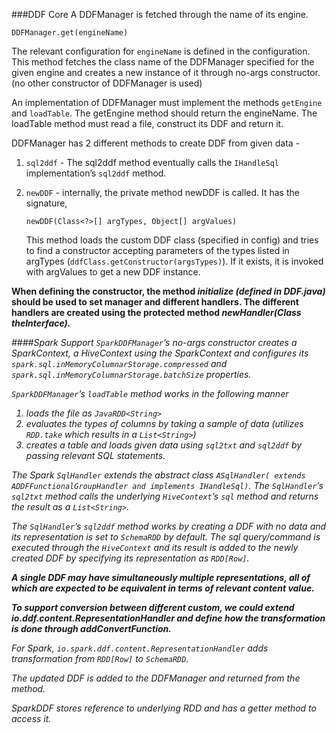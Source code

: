 ###DDF Core
A DDFManager is fetched through the name of its engine.

```
DDFManager.get(engineName) 
```

The relevant configuration for `engineName` is defined in the configuration.
This method fetches the class name of the DDFManager specified for the given 
engine and creates a new instance of it through no-args constructor. 
(no other constructor of DDFManager is used)

An implementation of DDFManager must implement the methods `getEngine` and `loadTable`.
The getEngine method should return the engineName. The loadTable method must read a file,
construct its DDF and return it.

DDFManager has 2 different methods to create DDF from given data - 

1. `sql2ddf` - The sql2ddf method eventually calls the `IHandleSql` implementation’s `sql2ddf` method. 
2. `newDDF` - internally, the private method newDDF is called. It has the signature,

    ```
    newDDF(Class<?>[] argTypes, Object[] argValues) 
    ```
            
    This method loads the custom DDF class (specified in config) and tries to find 
    a constructor accepting parameters of the types listed in argTypes (`ddfClass.getConstructor(argsTypes)`).
    If it exists, it is invoked with argValues to get a new DDF instance.

**When defining the constructor, the method *initialize (defined in DDF.java)* should be used to set manager and different handlers.
 The different handlers are created using the protected method *newHandler(Class<I> theInterface)*.**


####Spark Support
`SparkDDFManager`’s no-args constructor creates a SparkContext, a HiveContext using the SparkContext and 
configures its `spark.sql.inMemoryColumnarStorage.compressed` and `spark.sql.inMemoryColumnarStorage.batchSize` properties.

`SparkDDFManager`’s `loadTable` method works in the following manner

1. loads the file as `JavaRDD<String>`
2. evaluates the types of columns by taking a sample of data (utilizes `RDD.take` which results in a `List<String>`)
3. creates a table and loads given data using `sql2txt` and `sql2ddf` by passing relevant SQL statements. 


The Spark `SqlHandler` extends the abstract class `ASqlHandler( extends ADDFFunctionalGroupHandler and implements IHandleSql)`. 
The `SqlHandler`’s `sql2txt` method calls the underlying `HiveContext`’s `sql` method and returns the result as a `List<String>`.

The `SqlHandler`’s `sql2ddf` method works by
creating a DDF with no data and its representation is set to `SchemaRDD` by default. 
The sql query/command is executed through the `HiveContext` and its result is added to the 
newly created DDF by specifying its representation as `RDD[Row]`. 

**A single DDF may have simultaneously multiple representations, all of which are 
expected to be equivalent in terms of relevant content value.**

**To support conversion between different custom, we could extend *io.ddf.content.RepresentationHandler* and 
define how the transformation is done through *addConvertFunction*.** 

For Spark, `io.spark.ddf.content.RepresentationHandler` adds transformation from `RDD[Row]` to `SchemaRDD`.

The updated DDF is added to the DDFManager and returned from the method. 

SparkDDF stores reference to underlying RDD and has a getter method to access it.


